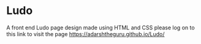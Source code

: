 # Ludo
A front end Ludo page design made using HTML and CSS
please log on to this link to visit the page https://adarshtheguru.github.io/Ludo/
